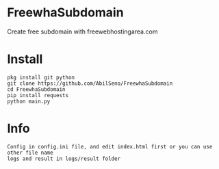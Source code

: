 # FreewhaSubdomain
Create free subdomain with freewebhostingarea.com
# Install
```
pkg install git python
git clone https://github.com/AbilSeno/FreewhaSubdomain
cd FreewhaSubdomain
pip install requests
python main.py
```
# Info
```
Config in config.ini file, and edit index.html first or you can use other file name
logs and result in logs/result folder
```
